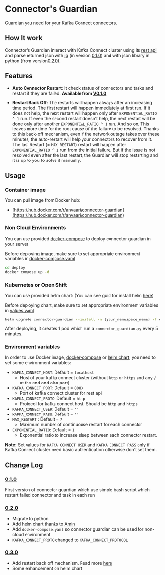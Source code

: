 # Connector's Guardian

Guardian you need for your Kafka Connect connectors.

## How It work

Connector's Guardian interact with Kafka Connect cluster using its [rest api](https://docs.confluent.io/platform/current/connect/references/restapi.html) and parse returned json with [jq](https://github.com/jqlang/jq) (in version [0.1.0](https://github.com/anvaari/connector-guardian/releases/tag/0.1.0)) and with json library in python (from version[0.2.0](https://github.com/anvaari/connector-guardian/releases/tag/0.2.0)).

## Features

* **Auto Connector Restart**: It check status of connectors and tasks and restart if they are failed. **Available from [V0.1.0](https://github.com/anvaari/connector-guardian/releases/tag/0.1.0)**

* **Restart Back Off**: The restarts will happen always after an increasing time period. The first restart will happen immediately at first run. If it does not help, the next restart will happen only after `EXPONENTIAL_RATIO ^ 1` run. If even the second restart doesn’t help, the next restart will be done only after another `EXPONENTIAL_RATIO ^ 1` run. And so on. This leaves more time for the root cause of the failure to be resolved. Thanks to this back-off mechanism, even if the network outage takes over these minutes, the auto-restart will help your connectors to recover from it. The last Restart (= `MAX_RESTART`) restart will happen after `EXPONENTIAL_RATIO ^ 1` run from the initial failure. But if the issue is not resolved even after the last restart, the Guardian will stop restarting and it is up to you to solve it manually.

## Usage

### Container image

You can pull image from Docker hub:

* [https://hub.docker.com/r/anvaari/connector-guardian](https://hub.docker.com/r/anvaari/connector-guardian)

### Non Cloud Environments

You can use provided [docker-compose](./deploy/docker-compose.yaml) to deploy connector guardian in your server

Before deploying image, make sure to set appropriate environment variables in [docker-compose.yaml](./deploy/docker-compose.yaml)

```bash
cd deploy
docker compose up -d
```

### Kubernetes or Open Shift

You can use provided helm chart: (You can see guid for install helm [here](https://helm.sh/docs/intro/install/))

Before deploying chart, make sure to set appropriate environment variables in [values.yaml](./deploy/chart/values.yaml)

```bash
helm upgrade connector-guardian --install -n {your_namespace_name} -f deploy/chart/values.yaml deploy/chart
```

After deploying, it creates 1 pod which run a `connector_guardian.py` every 5 minutes.

### Environment variables

In order to use Docker image, [docker-compose](./deploy/docker-compose.yaml) or [helm chart](./deploy/chart/),  you need to set some environment variables:

* `KAFKA_CONNECT_HOST`: Default = `localhost`
  * Host of your kafka connect cluster (without `http` or `https` and any `/` at the end and also port)
* `KAFKA_CONNECT_PORT`: Default = `8083`
  * Port of kafka connect cluster for rest api
* `KAFKA_CONNECT_PROTO`: Default = `http`
  * Protocol for kafka connect host. Should be `http` and `https`
* `KAFKA_CONNECT_USER`: Default = `''`
* `KAFKA_CONNECT_PASS`: Default = `''`
* `MAX_RESTART` : Default = `7`
  * Maximum number of continuouse restart for each connector
* `EXPONENTIAL_RATIO`: Default = `1`
  * Exponential ratio to increase sleep between each connector restart.

**Note:** Set values for `KAFKA_CONNECT_USER` and `KAFKA_CONNECT_PASS` only if Kafka Connect cluster need basic authentication otherwise don't set them.

## Change Log

### [0.1.0](https://github.com/anvaari/connector-guardian/releases/tag/0.1.0)
  
First version of connector guardian which use simple bash script which restart failed connector and task in each run

### [0.2.0](https://github.com/anvaari/connector-guardian/releases/tag/0.2.0)

* Migrate to python
* Add helm chart thanks to [Amin](https://github.com/alashti)
* Add `docker-compose.yaml` so connector guardian can be used for non-cloud environment
* `KAFKA_CONNECT_PROTO` changed to `KAFKA_CONNECT_PROTOCOL`

### [0.3.0](https://github.com/anvaari/connector-guardian/releases/tag/0.3.0)
* Add restart back off mechanism. Read more [here](#features)
* Some enhancement on helm chart